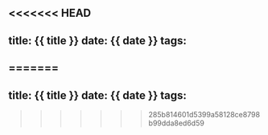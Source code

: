<<<<<<< HEAD
---
title: {{ title }}
date: {{ date }}
tags:
---
=======
---
title: {{ title }}
date: {{ date }}
tags:
---
>>>>>>> 285b814601d5399a58128ce8798b99dda8ed6d59
